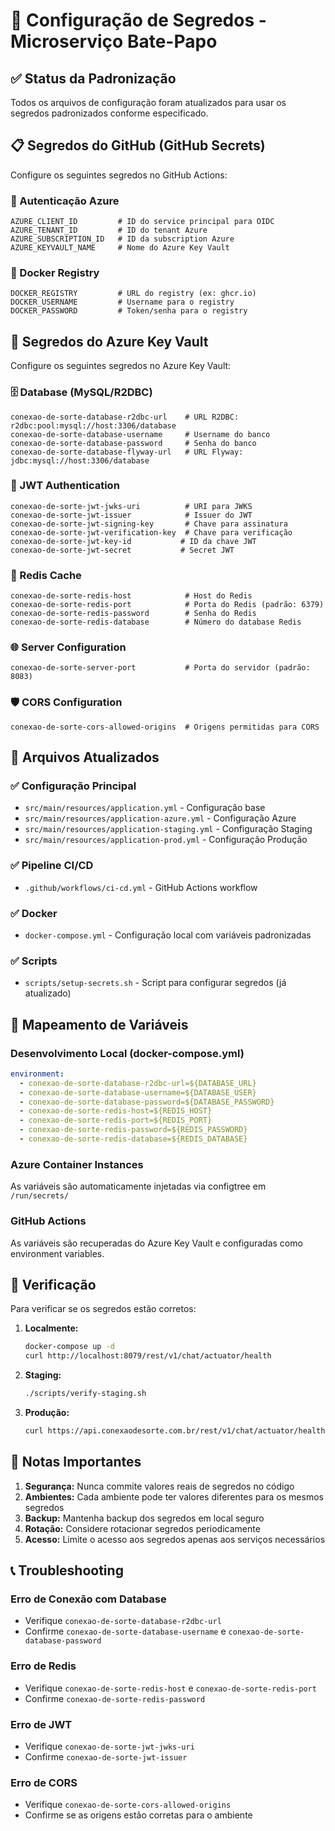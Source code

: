 # 🔐 Configuração de Segredos - Microserviço Bate-Papo

## ✅ Status da Padronização
Todos os arquivos de configuração foram atualizados para usar os segredos padronizados conforme especificado.

## 📋 Segredos do GitHub (GitHub Secrets)

Configure os seguintes segredos no GitHub Actions:

### 🔑 Autenticação Azure
```
AZURE_CLIENT_ID         # ID do service principal para OIDC
AZURE_TENANT_ID         # ID do tenant Azure
AZURE_SUBSCRIPTION_ID   # ID da subscription Azure
AZURE_KEYVAULT_NAME     # Nome do Azure Key Vault
```

### 🐳 Docker Registry
```
DOCKER_REGISTRY         # URL do registry (ex: ghcr.io)
DOCKER_USERNAME         # Username para o registry
DOCKER_PASSWORD         # Token/senha para o registry
```

## 🏦 Segredos do Azure Key Vault

Configure os seguintes segredos no Azure Key Vault:

### 🗄️ Database (MySQL/R2DBC)
```
conexao-de-sorte-database-r2dbc-url    # URL R2DBC: r2dbc:pool:mysql://host:3306/database
conexao-de-sorte-database-username     # Username do banco
conexao-de-sorte-database-password     # Senha do banco
conexao-de-sorte-database-flyway-url   # URL Flyway: jdbc:mysql://host:3306/database
```

### 🔐 JWT Authentication
```
conexao-de-sorte-jwt-jwks-uri          # URI para JWKS
conexao-de-sorte-jwt-issuer            # Issuer do JWT
conexao-de-sorte-jwt-signing-key       # Chave para assinatura
conexao-de-sorte-jwt-verification-key  # Chave para verificação
conexao-de-sorte-jwt-key-id           # ID da chave JWT
conexao-de-sorte-jwt-secret           # Secret JWT
```

### 🚀 Redis Cache
```
conexao-de-sorte-redis-host            # Host do Redis
conexao-de-sorte-redis-port            # Porta do Redis (padrão: 6379)
conexao-de-sorte-redis-password        # Senha do Redis
conexao-de-sorte-redis-database        # Número do database Redis
```

### 🌐 Server Configuration
```
conexao-de-sorte-server-port           # Porta do servidor (padrão: 8083)
```

### 🛡️ CORS Configuration
```
conexao-de-sorte-cors-allowed-origins  # Origens permitidas para CORS
```

## 📁 Arquivos Atualizados

### ✅ Configuração Principal
- `src/main/resources/application.yml` - Configuração base
- `src/main/resources/application-azure.yml` - Configuração Azure
- `src/main/resources/application-staging.yml` - Configuração Staging
- `src/main/resources/application-prod.yml` - Configuração Produção

### ✅ Pipeline CI/CD
- `.github/workflows/ci-cd.yml` - GitHub Actions workflow

### ✅ Docker
- `docker-compose.yml` - Configuração local com variáveis padronizadas

### ✅ Scripts
- `scripts/setup-secrets.sh` - Script para configurar segredos (já atualizado)

## 🔄 Mapeamento de Variáveis

### Desenvolvimento Local (docker-compose.yml)
```yaml
environment:
  - conexao-de-sorte-database-r2dbc-url=${DATABASE_URL}
  - conexao-de-sorte-database-username=${DATABASE_USER}
  - conexao-de-sorte-database-password=${DATABASE_PASSWORD}
  - conexao-de-sorte-redis-host=${REDIS_HOST}
  - conexao-de-sorte-redis-port=${REDIS_PORT}
  - conexao-de-sorte-redis-password=${REDIS_PASSWORD}
  - conexao-de-sorte-redis-database=${REDIS_DATABASE}
```

### Azure Container Instances
As variáveis são automaticamente injetadas via configtree em `/run/secrets/`

### GitHub Actions
As variáveis são recuperadas do Azure Key Vault e configuradas como environment variables.

## 🧪 Verificação

Para verificar se os segredos estão corretos:

1. **Localmente:**
   ```bash
   docker-compose up -d
   curl http://localhost:8079/rest/v1/chat/actuator/health
   ```

2. **Staging:**
   ```bash
   ./scripts/verify-staging.sh
   ```

3. **Produção:**
   ```bash
   curl https://api.conexaodesorte.com.br/rest/v1/chat/actuator/health
   ```

## 🚨 Notas Importantes

1. **Segurança:** Nunca commite valores reais de segredos no código
2. **Ambientes:** Cada ambiente pode ter valores diferentes para os mesmos segredos
3. **Backup:** Mantenha backup dos segredos em local seguro
4. **Rotação:** Considere rotacionar segredos periodicamente
5. **Acesso:** Limite o acesso aos segredos apenas aos serviços necessários

## 📞 Troubleshooting

### Erro de Conexão com Database
- Verifique `conexao-de-sorte-database-r2dbc-url`
- Confirme `conexao-de-sorte-database-username` e `conexao-de-sorte-database-password`

### Erro de Redis
- Verifique `conexao-de-sorte-redis-host` e `conexao-de-sorte-redis-port`
- Confirme `conexao-de-sorte-redis-password`

### Erro de JWT
- Verifique `conexao-de-sorte-jwt-jwks-uri`
- Confirme `conexao-de-sorte-jwt-issuer`

### Erro de CORS
- Verifique `conexao-de-sorte-cors-allowed-origins`
- Confirme se as origens estão corretas para o ambiente
